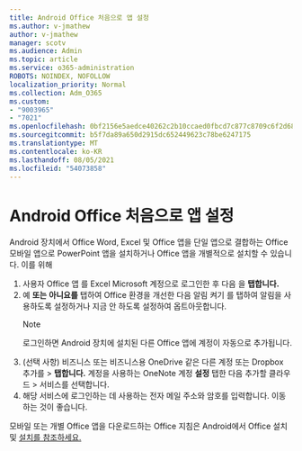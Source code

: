 ```yaml
---
title: Android Office 처음으로 앱 설정
ms.author: v-jmathew
author: v-jmathew
manager: scotv
ms.audience: Admin
ms.topic: article
ms.service: o365-administration
ROBOTS: NOINDEX, NOFOLLOW
localization_priority: Normal
ms.collection: Adm_O365
ms.custom:
- "9003965"
- "7021"
ms.openlocfilehash: 0bf2156e5aedce40262c2b10ccaed0fbcd7c877c8709c6f2d68d20bdad7dd517
ms.sourcegitcommit: b5f7da89a650d2915dc652449623c78be6247175
ms.translationtype: MT
ms.contentlocale: ko-KR
ms.lasthandoff: 08/05/2021
ms.locfileid: "54073858"
---
```

# <a name="set-up-office-apps-for-the-first-time-on-an-android-device"></a>Android Office 처음으로 앱 설정

Android 장치에서 Office Word, Excel 및 Office 앱을 단일 앱으로 결합하는 Office 모바일 앱으로 PowerPoint 앱을 설치하거나 Office 앱을 개별적으로 설치할 수 있습니다. 이를 위해

1. 사용자 Office 앱 를 Excel Microsoft 계정으로 로그인한 후 다음 을 **탭합니다.**
2. 예 **또는** **아니요를** 탭하여 Office 환경을 개선한 다음  알림 켜기 를  탭하여 알림을 사용하도록 설정하거나 지금 안 하도록 설정하여 옵트아웃합니다.
    > [!NOTE]
    > 로그인하면 Android 장치에 설치된 다른 Office 앱에 계정이 자동으로 추가됩니다.
3. (선택 사항) 비즈니스 또는 비즈니스용 OneDrive 같은 다른 계정 또는 Dropbox 추가를   >  **탭합니다.** 계정을 사용하는 OneNote 계정 **설정** 탭한 다음 추가할 클라우드  >  서비스를 선택합니다.
4. 해당 서비스에 로그인하는 데 사용하는 전자 메일 주소와 암호를 입력합니다. 이동하는 것이 좋습니다.

모바일 또는 개별 Office 앱을 다운로드하는 Office 지침은 Android에서 Office 설치 및 [설치를 참조하세요.](https://go.microsoft.com/fwlink/?linkid=2135287)
